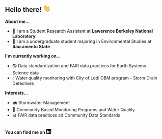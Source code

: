 ## Hello there! <img src="https://github.com/dylanporyan/dylanporyan/blob/main/Links/wave.gif" width="25px">

**About me...**
- :office: I am a Student Research Assistant at **Lawerence Berkeley National Laboratory**
- :school: I am a undergraduate student majoring in Environmental Studies at **Sacramento State**

**I'm currently working on...**
- :earth_americas: Data standardization and FAIR data practices for Earth Systems Science data
- :droplet: Water quality monitoring with City of Lodi CBM program - Storm Drain Detectives

**Interests...**
- :cloud_with_rain: Stormwater Management
- :lab_coat: Community Based Monitoring Programs and Water Quality
- :bar_chart: FAIR data practices ad Community Data Standards

\
**You can find me on** [![LinkedIn][1.2]][1]

[1.2]: https://github.com/dylanporyan/dylanporyan/blob/main/Links/linkedin-3-16.png
[1]: https://www.linkedin.com/in/dylanporyan/
